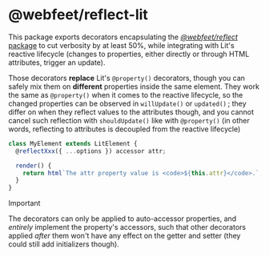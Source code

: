 # @webfeet/reflect-lit

This package exports decorators encapsulating the [_@webfeet/reflect_ package](../core/README.md) to cut verbosity by at least 50%, while integrating with Lit's reactive lifecycle (changes to properties, either directly or through HTML attributes, trigger an update).

Those decorators **replace** Lit's `@property()` decorators, though you can safely mix them on **different** properties inside the same element.
They work the same as `@property()` when it comes to the reactive lifecycle, so the changed properties can be observed in `willUpdate()` or `updated()` ; they differ on when they reflect values to the attributes though, and you cannot cancel such reflection with `shouldUpdate()` like with `@property()` (in other words, reflecting to attributes is decoupled from the reactive lifecycle)

```js
class MyElement extends LitElement {
  @reflectXxx({ ...options }) accessor attr;

  render() {
    return html`The attr property value is <code>${this.attr}</code>.`;
  }
}
```

> [!IMPORTANT]
> The decorators can only be applied to auto-accessor properties, and _entirely_ implement the property's accessors, such that other decorators applied _after_ them won't have any effect on the getter and setter (they could still add initializers though).
